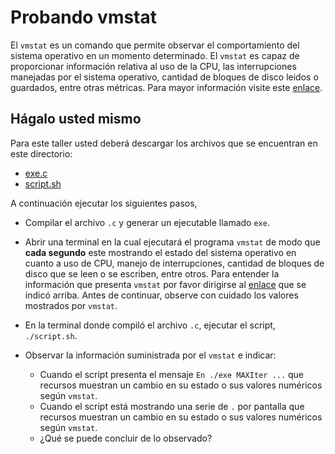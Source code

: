 # Probando vmstat

El `vmstat` es un comando que permite observar el comportamiento del sistema operativo en un momento determinado. 
El `vmstat` es capaz de proporcionar información relativa al uso de la CPU, las interrupciones manejadas por el sistema operativo, cantidad de bloques de disco leidos o guardados, entre otras métricas. 
Para mayor información visite este [enlace](https://www.linode.com/docs/uptime/monitoring/use-vmstat-to-monitor-system-performance/).

## Hágalo usted mismo

Para este taller usted deberá descargar los archivos que se encuentran en este directorio:

* [exe.c](exe.c)
* [script.sh](script.sh)

A continuación ejecutar los siguientes pasos,

* Compilar el archivo `.c` y generar un ejecutable llamado `exe`.
* Abrir una terminal en la cual ejecutará el programa `vmstat` de modo que **cada segundo** este mostrando el estado del sistema operativo en cuanto a uso de CPU, manejo de interrupciones, cantidad de bloques de disco que se leen o se escriben, entre otros. Para entender la información que presenta `vmstat` por favor dirigirse al [enlace](https://www.linode.com/docs/uptime/monitoring/use-vmstat-to-monitor-system-performance/) que se indicó arriba. Antes de continuar, observe con cuidado los valores mostrados por `vmstat`.
* En la terminal donde compiló el archivo `.c`, ejecutar el script, `./script.sh`.
* Observar la información suministrada por el `vmstat` e indicar:

  * Cuando el script presenta el mensaje `En ./exe MAXIter ...` que recursos muestran un cambio en su estado o sus valores numéricos según `vmstat`.
  * Cuando el script está mostrando una serie de `.` por pantalla que recursos muestran un cambio en su estado o sus valores numéricos según `vmstat`.
  * ¿Qué se puede concluir de lo observado?
